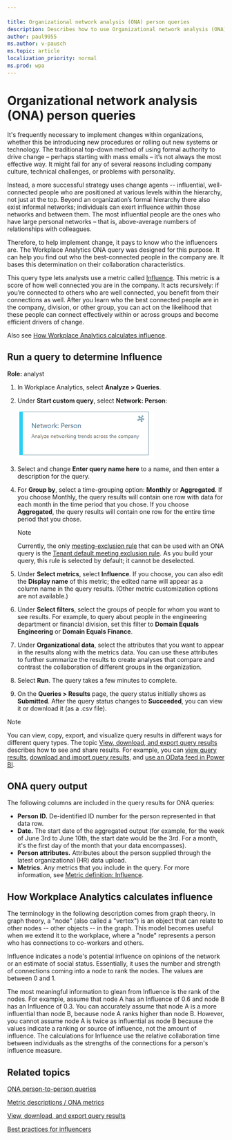 ```yaml
---

title: Organizational network analysis (ONA) person queries 
description: Describes how to use Organizational network analysis (ONA) person queries in Workplace Analytics to determine the "Influence" metric of individuals in your organization
author: paul9955
ms.author: v-pausch
ms.topic: article
localization_priority: normal 
ms.prod: wpa
---
```


# Organizational network analysis (ONA) person queries

It's frequently necessary to implement changes within organizations, whether this be introducing new procedures or rolling out new systems or technology. The traditional top-down method of using formal authority to drive change – perhaps starting with mass emails – it’s not always the most effective way. It might fail for any of several reasons including company culture, technical challenges, or problems with personality.   

Instead, a more successful strategy uses change agents -- influential, well-connected people who are positioned at various levels within the hierarchy, not just at the top. Beyond an organization’s formal hierarchy there also exist informal networks; individuals can exert influence within those networks and between them. The most influential people are the ones who have large personal networks – that is, above-average numbers of relationships with colleagues.

Therefore, to help implement change, it pays to know who the influencers are. The Workplace Analytics ONA query was designed for this purpose. It can help you find out who the best-connected people in the company are. It bases this determination on their collaboration characteristics.

This query type lets analysts use a metric called [Influence](../use/metric-definitions.md#organizational-network-analysis-ona-metrics). This metric is a score of how well connected you are in the company. It acts recursively: if you’re connected to others who are well connected, you benefit from their connections as well. After you learn who the best connected people are in the company, division, or other group, you can act on the likelihood that these people can connect effectively within or across groups and become efficient drivers of change. 

Also see [How Workplace Analytics calculates influence](#how-workplace-analytics-calculates-influence).

## Run a query to determine Influence

**Role:** analyst

1.	In Workplace Analytics, select **Analyze > Queries**.

2.	Under **Start custom query**, select **Network: Person**:

    ![ONA person query](../images/wpa/tutorials/person-ona-query.png)

3.	Select and change **Enter query name here** to a name, and then enter a description for the query.
4.	For **Group by**, select a time-grouping option: **Monthly** or **Aggregated**. If you choose Monthly, the query results will contain one row with data for each month in the time period that you chose. If you choose **Aggregated**, the query results will contain one row for the entire time period that you chose. 

    > [!Note] 
    > Currently, the only [meeting-exclusion rule](meeting-exclusions-intro.md) that can be used with an ONA query is the [Tenant default meeting exclusion rule](meeting-exclusion-concept.md#default-meeting-exclusion-rule). As you build your query, this rule is selected by default; it cannot be deselected.   

5.	Under **Select metrics**, select **Influence**. If you choose, you can also edit the **Display name** of this metric; the edited name will appear as a column name in the query results. (Other metric customization options are not available.)
6.	Under **Select filters**, select the groups of people for whom you want to see results. For example, to query about people in the engineering department or financial division, set this filter to **Domain Equals Engineering** or **Domain Equals Finance**.
7.	Under **Organizational data**, select the attributes that you want to appear in the results along with the metrics data. You can use these attributes to further summarize the results to create analyses that compare and contrast the collaboration of different groups in the organization.
8.	Select **Run**. The query takes a few minutes to complete. 
9.	On the **Queries > Results** page, the query status initially shows as **Submitted**. After the query status changes to **Succeeded**, you can view it or download it (as a .csv file).

> [!Note] 
> You can view, copy, export, and visualize query results in different ways for different query types. The topic [View, download, and export query results](../use/view-download-and-export-query-results.md) describes how to see and share results. For example, you can [view query results](../use/view-download-and-export-query-results.md#view-query-results), [download and import query results](../use/view-download-and-export-query-results.md#download-and-import-query-results), and [use an OData feed in Power BI](../use/view-download-and-export-query-results.md#get-a-link-for-an-odata-feed-to-use-in-power-bi).

## ONA query output

The following columns are included in the query results for ONA queries:

 * **Person ID.** De-identified ID number for the person represented in that data row.
  * **Date.** The start date of the aggregated output (for example, for the week of June 3rd to June 10th, the start date would be the 3rd. For a month, it's the first day of the month that your data encompasses).
 * **Person attributes.** Attributes about the person supplied through the latest organizational (HR) data upload.
 * **Metrics.** Any metrics that you include in the query. For more information, see [Metric definition: Influence](../use/metric-definitions.md#organizational-network-analysis-ona-metrics).


## How Workplace Analytics calculates influence

The terminology in the following description comes from graph theory. In graph theory, a "node" (also called a "vertex") is an object that can relate to other nodes -- other objects -- in the graph. This model becomes useful when we extend it to the workplace, where a "node" represents a person who has connections to co-workers and others.  

Influence indicates a node's potential influence on opinions of the network or an estimate of social status. Essentially, it uses the number and strength of connections coming into a node to rank the nodes. The values are between 0 and 1.

The most meaningful information to glean from Influence is the rank of the nodes. For example, assume that node A has an Influence of 0.6 and node B has an Influence of 0.3. You can accurately assume that node A is a more influential than node B, because node A ranks higher than node B. However, you cannot assume node A is twice as influential as node B because the values indicate a ranking or source of influence, not the amount of influence. The calculations for Influence use the relative collaboration time between individuals as the strengths of the connections for a person's influence measure.


## Related topics

[ONA person-to-person queries](ona-person-to-person-query.md)

[Metric descriptions / ONA metrics](../use/metric-definitions.md#organizational-network-analysis-ona-metrics)

[View, download, and export query results](../use/view-download-and-export-query-results.md)

[Best practices for influencers](https://review.docs.microsoft.com/en-us/Workplace-Analytics/tutorials/gm-influencer?branch=pas-sr-ona-flexible-query)

